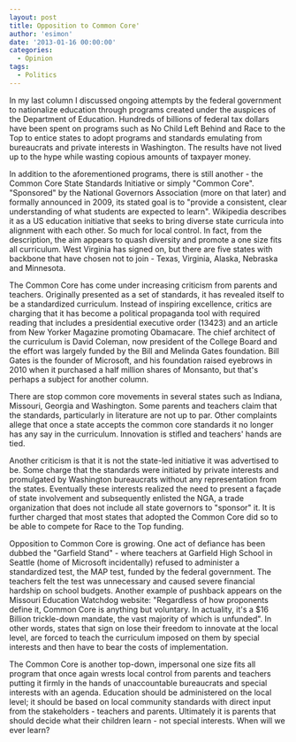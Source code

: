 ```yaml
---
layout: post
title: Opposition to Common Core'
author: 'esimon'
date: '2013-01-16 00:00:00'
categories:
  - Opinion
tags:
  - Politics
---
```

In my last column I discussed ongoing attempts by the federal government to nationalize education through programs created under the auspices of the Department of Education. Hundreds of billions of federal tax dollars have been spent on programs such as No Child Left Behind and Race to the Top to entice states to adopt programs and standards emulating from bureaucrats and private interests in Washington. The results have not lived up to the hype while wasting copious amounts of taxpayer money. 

In addition to the aforementioned programs, there is still another - the Common Core State Standards Initiative or simply "Common Core". "Sponsored" by the National Governors Association (more on that later) and formally announced in 2009, its stated goal is to "provide a consistent, clear understanding of what students are expected to learn". Wikipedia describes it as a US education initiative that seeks to bring diverse state curricula into alignment with each other. So much for local control. In fact, from the description, the aim appears to quash diversity and promote a one size fits all curriculum. West Virginia has signed on, but there are five states with backbone that have chosen not to join - Texas, Virginia, Alaska, Nebraska and Minnesota. 

The Common Core has come under increasing criticism from parents and teachers. Originally presented as a set of standards, it has revealed itself to be a standardized curriculum. Instead of inspiring excellence, critics are charging that it has become a political propaganda tool with required reading that includes a presidential executive order (13423) and an article from New Yorker Magazine promoting Obamacare. The chief architect of the curriculum is David Coleman, now president of the College Board and the effort was largely funded by the Bill and Melinda Gates foundation. Bill Gates is the founder of Microsoft, and his foundation raised eyebrows in 2010 when it purchased a half million shares of Monsanto, but that's perhaps a subject for another column. 

There are stop common core movements in several states such as Indiana, Missouri, Georgia and Washington. Some parents and teachers claim that the standards, particularly in literature are not up to par. Other complaints allege that once a state accepts the common core standards it no longer has any say in the curriculum. Innovation is stifled and teachers' hands are tied. 

Another criticism is that it is not the state-led initiative it was advertised to be. Some charge that the standards were initiated by private interests and promulgated by Washington bureaucrats without any representation from the states. Eventually these interests realized the need to present a façade of state involvement and subsequently enlisted the NGA, a trade organization that does not include all state governors to "sponsor" it. It is further charged that most states that adopted the Common Core did so to be able to compete for Race to the Top funding. 

Opposition to Common Core is growing. One act of defiance has been dubbed the "Garfield Stand" - where teachers at Garfield High School in Seattle (home of Microsoft incidentally) refused to administer a standardized test, the MAP test, funded by the federal government. The teachers felt the test was unnecessary and caused severe financial hardship on school budgets. Another example of pushback appears on the Missouri Education Watchdog website: "Regardless of how proponents define it, Common Core is anything but voluntary. In actuality, it's a $16 Billion trickle-down mandate, the vast majority of which is unfunded". In other words, states that sign on lose their freedom to innovate at the local level, are forced to teach the curriculum imposed on them by special interests and then have to bear the costs of implementation. 

The Common Core is another top-down, impersonal one size fits all program that once again wrests local control from parents and teachers putting it firmly in the hands of unaccountable bureaucrats and special interests with an agenda. Education should be administered on the local level; it should be based on local community standards with direct input from the stakeholders - teachers and parents. Ultimately it is parents that should decide what their children learn - not special interests. When will we ever learn? 

